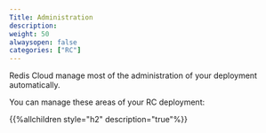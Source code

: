 ```yaml
---
Title: Administration
description:
weight: 50
alwaysopen: false
categories: ["RC"]
---
```

Redis Cloud manage most of the administration of your deployment automatically.

You can manage these areas of your RC deployment:

{{%allchildren style="h2" description="true"%}}
